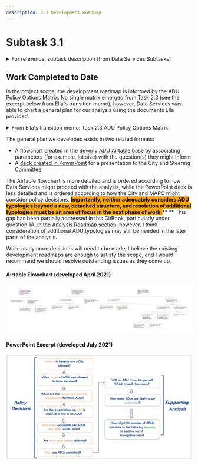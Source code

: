 ```yaml
---
description: 3.1 Development Roadmap
---
```


# Subtask 3.1

<details>

<summary>For reference, subtask description (from Data Services Subtasks)</summary>

Working from the Policy Options Matrix developed in Task 1, MAPC will develop <mark style="background-color:green;">**draft methods for quantifying the effect of various options on eligibility, yield, and feasibility at the parcel level.**</mark>&#x20;

* For example, eligibility can be conditioned based on lot area or building square footage, proximity to transit, wastewater disposal, presence in a historic district, age of home, existing lot coverage, or other parcel attributes available from assessor data and other sources. **Where the impact of a specific policy requirement cannot be determined based on available data, MAPC will use proxy data to estimate the effects.**&#x20;
* Yield and adoption estimates will be based on MAPC’s research and may be presented as ranges rather than point estimates.&#x20;
* MAPC will also develop methods for estimating the effects of ADU construction on key metrics such as homeowner financial benefits, tax revenue, housing diversity,  and other key outcomes identified in previous phases of the project. These draft methods will identify the data inputs necessary to estimate policy effects, including data inputs that may not yet be readily available.&#x20;
* MAPC will also map out the interactions and dependencies between various policy options. Working with City staff and drawing from the input provided by regional stakeholders, **MAPC will develop a prioritized list of policy options and indicators to encode and a strategy for addressing interactions and dependencies.** &#x20;
* <mark style="background-color:green;">**The product of this task will be a software development roadmap.**</mark>

</details>

## Work Completed to Date

In the project scope, the development roadmap is informed by the ADU Policy Options Matrix. No single matrix emerged from Task 2.3 (see the excerpt below from Ella's transition memo), however, Data Services was able to chart a general plan for our analysis using the documents Ella provided.&#x20;

<details>

<summary>From Ella's transition memo: Task 2.3 ADU Policy Options Matrix</summary>

Summarized ADU zoning best practices from The State of Zoning for Accessory Units by Amy Dain and the MA Executive Office of Energy and Environmental Affairs Model ADU Bylaw: [Background on ADUs in Beverly report](https://mapc365.sharepoint.com/:w:/s/BeverlyADU/EU\_ZwwLqSyZHtzJuzYbo9\_ABc9h\_WoQbSk\_Ih1fgBYb8Jg?e=fCTK8g) (saved on the K drive as “Background on ADUs in Beverly” in the Policy review & draft ordinance folder)

* Notes from Lily:
  * Contains a summary of Beverly's current ADU Policy (dimensions/design, process/permitting, and limits on potential residents)&#x20;
  * Contains a summary of parameters often used in ADU Zoning Codes (from Dain, the State of Zoning for Accessory Dwelling Units)
  * Contains model ADU Bylaw from EEA

Outlined the key policy decisions and main options for each: [ADU Policy Options](https://mapc365.sharepoint.com/:w:/s/BeverlyADU/Ea-uHaA-JplNtHzHRWPhtycB01Y23W36jPBLV2kcRQ573g?e=4IgGnm) (saved on the K drive as “ADU Policy Options” in the Policy review & draft ordinance folder).&#x20;

* Notes from Lily:
  * Location
  * Parking
  * Affordability
  * Occupancy
  * Process
  * Dimensions
  * Design
  * Potential Impacts (Primary and Related)

Compared the ADU zoning of Salem, Arlington, and Gloucester: [ADU Policy Comparison](https://mapc365.sharepoint.com/:x:/s/BeverlyADU/EUv6wPCHhyNAsHTlpdyrjC8B8HuCWC5nqBseLWyCsNLpaw?e=KOYOHJ)

* Notes from Lily
  * Definitions
  * Location
  * Parking
  * Affordability
  * Occupancy
  * Process
  * Dimensions
  * Design
  * Notes

</details>

The general plan we developed exists in two related formats:&#x20;

* A flowchart created in the [Beverly ADU Airtable base](https://mapc365.sharepoint.com/:p:/s/BeverlyADU/EcBUewI8TBRFgeZjJBx8z6gBmtuYnLU6rRtfUkSxwNO8XQ?e=dFPpTZ) by associating parameters (for example, lot size) with the question(s) they might inform
* A [deck created in PowerPoint](https://mapc365.sharepoint.com/:p:/s/BeverlyADU/EcBUewI8TBRFgeZjJBx8z6gBmtuYnLU6rRtfUkSxwNO8XQ?e=dFPpTZ) for a presentation to the City and Steering Committee&#x20;

The Airtable flowchart is more detailed and is ordered according to how Data Services might proceed with the analysis, while the PowerPoint deck is less detailed and is ordered according to how the City and MAPC might consider policy decisions. <mark style="background-color:orange;">**Importantly, neither adequately considers ADU typologies beyond a new, detached structure, and resolution of additional typologies must be an area of focus in the next phase of work.**</mark>** ** This gap has been partially addressed in this GitBook, particularly under question [1A. in the Analysis Roadmap section](../../analysis/part-a-feasibility/1.-available-space/), however, I think consideration of additional ADU typologies may still be needed in the later parts of the analysis.

While many more decisions will need to be made, I believe the existing development roadmaps are enough to satisfy the scope, and I would recommend we should resolve outstanding issues as they come up.

#### **Airtable Flowchart (developed April 2021)**

![Flow Chart. Each box is connected to parameters that would help answer the question.](<../../.gitbook/assets/Org Chart (1).jpg>)

#### PowerPoint Excerpt (developed July 2021)

![PowerPoint Slide. The presentation responds to these questions in greater depth.](<../../.gitbook/assets/image (2).png>)
